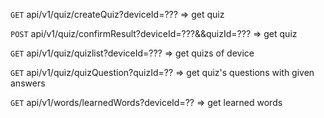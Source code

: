 `GET` api/v1/quiz/createQuiz?deviceId=???   =>  get quiz

`POST` api/v1/quiz/confirmResult?deviceId=???&&quizId=??? => get quiz

`GET` api/v1/quiz/quizlist?deviceId=??? => get quizs of device

`GET` api/v1/quiz/quizQuestion?quizId=?? => get quiz's questions with given answers

`GET` api/v1/words/learnedWords?deviceId=?? => get learned words